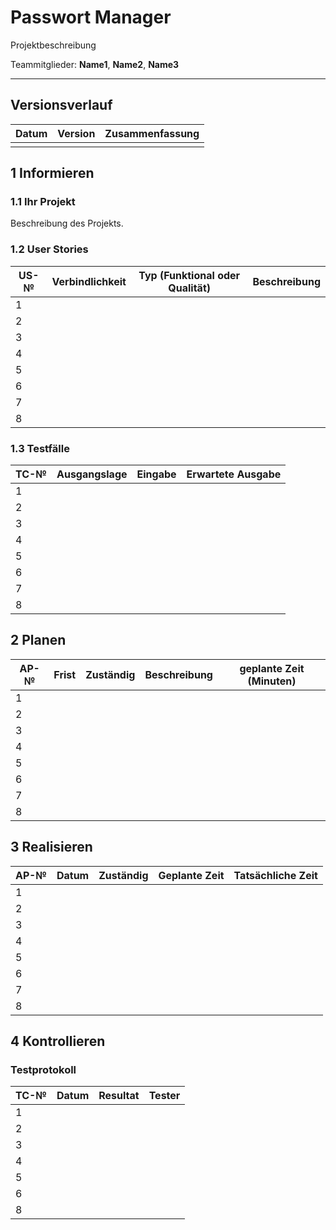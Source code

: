 # Passwort Manager

Projektbeschreibung

Teammitglieder: **Name1**, **Name2**, **Name3**

---

## Versionsverlauf

| Datum    | Version | Zusammenfassung                                                          |
| -------- | ------- | ------------------------------------------------------------------------ |
|          |         |                                                                          |

## 1 Informieren

### 1.1 Ihr Projekt

Beschreibung des Projekts.

### 1.2 User Stories

| US-№ | Verbindlichkeit | Typ (Funktional oder Qualität) | Beschreibung                                                                                                                            |
| ---- | --------------- | --- | --------------------------------------------------------------------------------------------------------------------------------------- |
| 1    |                 |     |                                                                                                                                         |
| 2    |                 |     |                                                                                                                                         |
| 3    |                 |     |                                                                                                                                         |
| 4    |                 |     |                                                                                                                                         |
| 5    |                 |     |                                                                                                                                         |
| 6    |                 |     |                                                                                                                                         |
| 7    |                 |     |                                                                                                                                         |
| 8    |                 |     |                                                                                                                                         |

### 1.3 Testfälle

| TC-№ | Ausgangslage | Eingabe | Erwartete Ausgabe |
| ---- | ------------ | ------- | ----------------- |
| 1    |              |         |                   |
| 2    |              |         |                   |
| 3    |              |         |                   |
| 4    |              |         |                   |
| 5    |              |         |                   |
| 6    |              |         |                   |
| 7    |              |         |                   |
| 8    |              |         |                   |

## 2 Planen

| AP-№ | Frist    | Zuständig | Beschreibung                                                                                                          | geplante Zeit (Minuten) |
| ---- | -------- | --------- | --------------------------------------------------------------------------------------------------------------------- | ----------------------- |
| 1    |          |           |                                                                                                                       |                         |
| 2    |          |           |                                                                                                                       |                         |
| 3    |          |           |                                                                                                                       |                         |
| 4    |          |           |                                                                                                                       |                         |
| 5    |          |           |                                                                                                                       |                         |
| 6    |          |           |                                                                                                                       |                         |
| 7    |          |           |                                                                                                                       |                         |
| 8    |          |           |                                                                                                                       |                         |

## 3 Realisieren

| AP-№ | Datum    | Zuständig                  | Geplante Zeit | Tatsächliche Zeit |
| ---- | -------- | -------------------------- | ------------- | ----------------- |
| 1    |          |                            |               |                   |
| 2    |          |                            |               |                   |
| 3    |          |                            |               |                   |
| 4    |          |                            |               |                   |
| 5    |          |                            |               |                   |
| 6    |          |                            |               |                   |
| 7    |          |                            |               |                   |
| 8    |          |                            |               |                   |

## 4 Kontrollieren

### Testprotokoll

| TC-№ | Datum | Resultat | Tester   |
| ---- | ----- | -------- | -------- |
| 1    |       |          |          |
| 2    |       |          |          |
| 3    |       |          |          |
| 4    |       |          |          |
| 5    |       |          |          |
| 6    |       |          |          |
| 8    |       |          |          |
